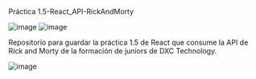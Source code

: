 Práctica 1.5-React_API-RickAndMorty

![image](https://user-images.githubusercontent.com/127318967/224808126-3ce3cb9b-9c92-4001-adc6-9c5aa526ea3a.png) ![image](https://user-images.githubusercontent.com/127318967/225588500-e7772f88-685d-4e91-8f1b-793778756cc2.png)

Repositorio para guardar la práctica 1.5 de React que consume la API de Rick and Morty de la formación de juniors de DXC Technology.

![image](https://user-images.githubusercontent.com/127318967/224808377-7ef5b2d4-646e-48a2-a088-4d9428b4bae5.png)
